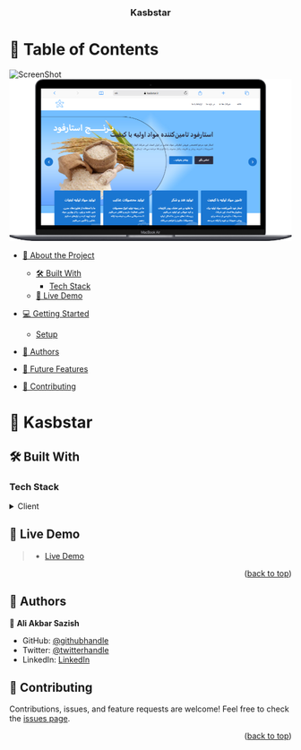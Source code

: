 <a name="readme-top"></a>

<div align="center">
  <h3><b> Kasbstar </b></h3>
</div>

# 📗 Table of Contents
![ScreenShot](https://github.com/akbarsazish/kasbstar/screenshot.png)
![ScreenShot](https://raw.githubusercontent.com/akbarsazish/kasbstar/main/screenshot.png)


- [📖 About the Project](#about-project)
  - [🛠 Built With](#built-with)
    - [Tech Stack](#tech-stack)
  - [🚀 Live Demo](#live-demo)
- [💻 Getting Started](#getting-started)
  - [Setup](#setup)

- [👥 Authors](#authors)
- [🔭 Future Features](#future-features)
- [🤝 Contributing](#contributing)


<!-- PROJECT DESCRIPTION -->

# 📖 Kasbstar <a name="about-project"></a>

## 🛠 Built With <a name="built-with"></a>

### Tech Stack <a name="tech-stack"></a>

<details>
  <summary>Client</summary>
  <ul>
    <li><a href="#">HTML</a></li>
    <li><a href="#">CSS</a></li>
    <li><a href="#">Wordpress</a></li>
  </ul>
</details>



<!-- LIVE DEMO -->
## 🚀 Live Demo <a name="live-demo"></a>

> - [Live Demo ](https://kasbstar.ir)

<p align="right">(<a href="#readme-top">back to top</a>)</p>

<!-- GETTING STARTED -->

<!-- AUTHORS -->

## 👥 Authors <a name="authors"> </a>  

👤 **Ali Akbar Sazish**

- GitHub: [@githubhandle](https://github.com/akbarsazish)
- Twitter: [@twitterhandle](https://twitter.com/AliAkbarSazish1)
- LinkedIn: [LinkedIn](https://www.linkedin.com/in/ali-akbar-sazish/)


<!-- CONTRIBUTING -->

## 🤝 Contributing <a name="contributing"></a>
Contributions, issues, and feature requests are welcome!
Feel free to check the [issues page](../../issues/).

<p align="right">(<a href="#readme-top">back to top</a>)</p>

